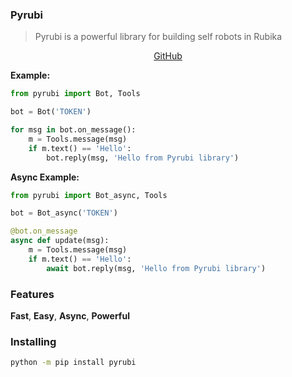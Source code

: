 ### Pyrubi

> Pyrubi is a powerful library for building self robots in Rubika

<p align='center'>
    <a href='github.address'>
        <alt='Pyrubi' width='256'>
    </a>
    <a href='https://github.com/AliGanji1/pyrubi'>
        GitHub
    </a>
</p>

**Example:**
``` python
from pyrubi import Bot, Tools

bot = Bot('TOKEN')

for msg in bot.on_message():
    m = Tools.message(msg)
    if m.text() == 'Hello':
        bot.reply(msg, 'Hello from Pyrubi library')
```

**Async Example:**
``` python
from pyrubi import Bot_async, Tools

bot = Bot_async('TOKEN')

@bot.on_message
async def update(msg):
    m = Tools.message(msg)
    if m.text() == 'Hello':
        await bot.reply(msg, 'Hello from Pyrubi library')
```

### Features

**Fast**, **Easy**, **Async**, **Powerful**

### Installing

``` bash
python -m pip install pyrubi
```

